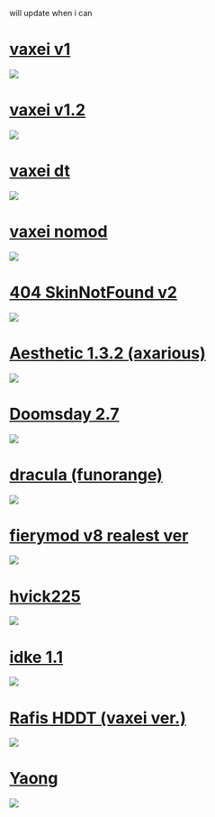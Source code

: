will update when i can

# [vaxei v1](https://joofixd.s-ul.eu/oDntR2QB)
![](https://osu.ppy.sh/ss/13421876/d524)

# [vaxei v1.2](https://joofixd.s-ul.eu/Gq2lH4N4)
![](https://osu.ppy.sh/ss/13421895/4170)

# [vaxei dt](https://joofixd.s-ul.eu/ouJZqGd1)
![](https://osu.ppy.sh/ss/13421907/707a)

# [vaxei nomod](https://joofixd.s-ul.eu/qbcieYJl)
![](https://osu.ppy.sh/ss/13422009/065e)

# [404 SkinNotFound v2](https://joofixd.s-ul.eu/qJvJfrBh)
![](https://osu.ppy.sh/ss/13421939/f368)

# [Aesthetic 1.3.2 (axarious)](https://joofixd.s-ul.eu/qbURweHL)
![](https://osu.ppy.sh/ss/13484039/7a9d)

# [Doomsday 2.7](https://joofixd.s-ul.eu/JApkCq2x)
![](https://osu.ppy.sh/ss/13421931/f1ea)

# [dracula (funorange)](https://joofixd.s-ul.eu/AViONqPI)
![](https://osu.ppy.sh/ss/13421944/da9d)

# [fierymod v8 realest ver](https://joofixd.s-ul.eu/SQYKdh0j)
![](https://osu.ppy.sh/ss/13421953/d40a)

# [hvick225](https://joofixd.s-ul.eu/uh95qcIq)
![](https://osu.ppy.sh/ss/13421950/1846)

# [idke 1.1](https://joofixd.s-ul.eu/m87lk9V6)
![](https://osu.ppy.sh/ss/13421935/ac6d)

# [Rafis HDDT (vaxei ver.)](https://joofixd.s-ul.eu/9OIdFgnP)
![](https://osu.ppy.sh/ss/13422086/af38)

# [Yaong](https://joofixd.s-ul.eu/iMv0VXSg)
![](https://osu.ppy.sh/ss/13421926/b286)

